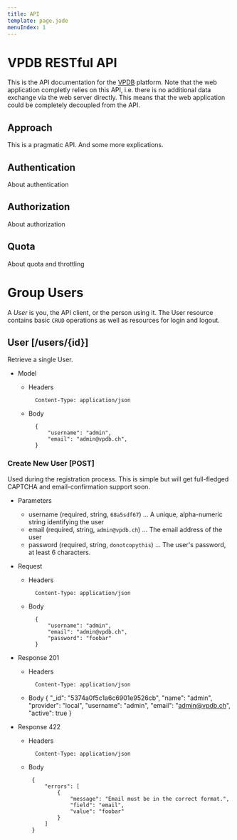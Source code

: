 ```yaml
---
title: API
template: page.jade
menuIndex: 1
---
```


# VPDB RESTful API
This is the API documentation for the [VPDB](https://github.com/freezy/node-vpdb)
platform. Note that the web application completly relies on this API, i.e.
there is no additional data exchange via the web server directly. This means
that the web application could be completely decoupled from the API.

## Approach
This is a pragmatic API. And some more explications.

## Authentication
About authentication

## Authorization
About authorization

## Quota
About quota and throttling

# Group Users
A *User* is you, the API client, or the person using it. The User resource
contains basic ``CRUD`` operations as well as resources for login and logout.

## User [/users/{id}]
Retrieve a single User.

+ Model

    + Headers

            Content-Type: application/json

    + Body

            {
                "username": "admin",
                "email": "admin@vpdb.ch",
            }

### Create New User [POST]
Used during the registration process. This is simple but will get full-fledged
CAPTCHA and email-confirmation support soon.

+ Parameters

    + username (required, string, `68a5sdf67`) ... A unique, alpha-numeric string identifying the user
    + email (required, string, `admin@vpdb.ch`) ... The email address of the user
    + password (required, string, `donotcopythis`) ... The user's password, at least 6 characters.

+ Request

    + Headers

            Content-Type: application/json

    + Body

            {
                "username": "admin",
                "email": "admin@vpdb.ch",
                "password": "foobar"
            }

+ Response 201

    + Headers

            Content-Type: application/json

    + Body
            {
                "_id": "5374a0f5c1a6c6901e9526cb",
                "name": "admin",
                "provider": "local",
                "username": "admin",
                "email": "admin@vpdb.ch",
                "active": true
            }

+ Response 422

    + Headers

            Content-Type: application/json

    + Body

           {
               "errors": [
                   {
                       "message": "Email must be in the correct format.",
                       "field": "email",
                       "value": "foobar"
                   }
               ]
           }
